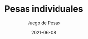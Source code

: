 ---
date: '2021-06-08'
title: Pesas individuales
subtitle: Juego de Pesas
image: https://lh3.googleusercontent.com/3D_ZVC8B1sttr__isYHzT9JKQJppbOp_gHYAO9-drvQLUBjWAr6IOd-Edcg4JgHTjR66i56dIqh1QEXnS2u9i8J-raNGSV3BIXVuWFkt3WGPyIVMgye3OeQizzYgt1Cpk2efJmaYmTA=w2400
price: $ 18.000
weight: 18
description: Juego de pesas tipo mancuernas de 1, 2 y 3 Kg, antideslizantes y ergonomicas. Incluye pedestal
link: 
exclude: false
---